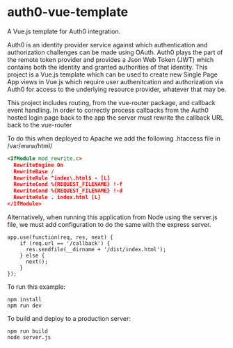 # auth0-vue-template
A Vue.js template for Auth0 integration.

Auth0 is an identity provider service against which authentication and authorization challenges can be made using OAuth.
Auth0 plays the part of the remote token provider and provides a Json Web Token (JWT) which contains both the identity and
granted authorities of that identity. This project is a Vue.js template which can be used to create new Single Page App
views in Vue.js which require user authenitcation and authorization via Auth0 for access to the underlying resource provider,
whatever that may be.

This project includes routing, from the vue-router package, and callback event handling. In order to correctly process
callbacks from the Auth0 hosted login page back to the app the server must rewrite the callback URL back to the vue-router

To do this when deployed to Apache we add the following .htaccess file in /var/www/html/

```xml
<IfModule mod_rewrite.c>
  RewriteEngine On
  RewriteBase /
  RewriteRule ^index\.html$ - [L]
  RewriteCond %{REQUEST_FILENAME} !-f
  RewriteCond %{REQUEST_FILENAME} !-d
  RewriteRule . index.html [L]
</IfModule>
```

Alternatively, when running this application from Node using the server.js file, we must add configuration to do the same
 with the express server.

 ```
app.use(function(req, res, next) {
     if (req.url == '/callback') {
       res.sendfile(__dirname + '/dist/index.html');
     } else {
       next();
     }
 });
 ```

To run this example:

```
npm install
npm run dev
```

To build and deploy to a production server:

```
npm run build
node server.js
```
